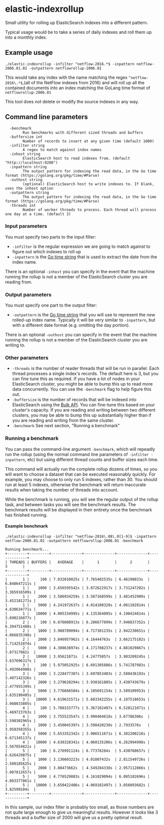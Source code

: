 # elastic-indexrollup
Small utility for rolling up ElasticSearch indexes into a different pattern.

Typical usage would be to take a series of daily indexes and roll them up into a monthly index.

## Example usage

```
./elastic-indexrollup -infilter ^netflow-2016.*$ -inpattern netflow-2006.01.02 -outpattern netflowrollup-2006.01
```

This would take any index with the name matching the regex `^netflow-2016\.*$`,(all of the NetFlow indexes from 2016) and will roll up all the contained documents into an index matching the GoLang time format of `netflowrollup-2006.01`

This tool does not delete or modify the source indexes in any way.

## Command line parameters

```
  -benchmark
    	Run benchmarks with different sized threads and buffers
  -buffersize int
    	Number of records to insert at any given time (default 1000)
  -infilter string
    	A regex to match against index names
  -inhost string
    	ElasticSearch host to read indexes from. (default "http://localhost:9200")
  -inpattern string
    	The output pattern for indexing the read data, in the Go time format (https://golang.org/pkg/time/#Parse)
  -outhost string
    	(optional) ElasticSearch host to write indexes to. If blank, uses the inhost option
  -outpattern string
    	The output pattern for indexing the read data, in the Go time format (https://golang.org/pkg/time/#Parse)
  -threads int
    	Number of worker threads to process. Each thread will process one day at a time. (default 3)
```

### Input parameters

You must specify two parts to the input filter:

* `-infilter` is the regular expression we are going to match against to figure out which indexes to roll up
* `-inpattern` is the [Go time string](https://golang.org/pkg/time/#Parse) that is used to extract the date from the index name.

There is an optional `-inhost` you can specify in the event that the machine running the rollup is not a member of the ElasticSearch cluster you are reading from.

### Output parameters

You must specify one part to the output filter:

* `-outpattern` is the [Go time string](https://golang.org/pkg/time/#Parse) that you will use to represent the _new_ rolled-up index name. Typically it will be very similar to `-inpattern`, but with a different date format (e.g. omitting the day portion).

There is an optional `-outhost` you can specify in the event that the machine running the rollup is not a member of the ElasticSearch cluster you are writing to.

### Other parameters

* `-threads` is the number of reader threads that will be run in parallel. Each thread processes a single index's records. The default here is 3, but you can fine tune this as required. If you have a lot of nodes in your ElasticSearch cluster, you might be able to bump this up to read more data concurrently. You can use the `-benchmark` flag to help figure this out.
* `-buffersize` is the number of records that will be indexed into ElasticSearch using the [Bulk API](https://www.elastic.co/guide/en/elasticsearch/reference/current/docs-bulk.html). You can fine-tune this based on your cluster's capacity. If you are reading and writing between two different clusters, you may be able to bump this up substantially higher than if you are reading and writing from the same cluster.
* `-benchmark` See next section, "Running a benchmark"

### Running a benchmark

You can pass the command-line argument `-benchmark`, which will repeadly run the rollup (using the normal command line parameters of `-infilter -inpattern`, etc) but using different thread counts and buffer sizes each time.

This command will actually run the complete rollup dozens of times, so you will want to choose a dataset that can be executed reasonably quickly. For example, you may choose to only run 5 indexes, rather than 30. You should run at least 5 indexes, otherwise the benchmark will return inaccurate results when taking the number of threads into account.

While the benchmark is running, you will see the regular output of the
rollup task, and between tasks you will see the benchmark results. The benchmark results will be displayed in their entirety once the benchmark has finished running.

#### Example benchmark

```
./elastic-indexrollup -infilter ^netflow-2016\.08\.0[1-9]$ -inpattern netflow-2006.01.02 -outpattern netflowrollup-2006.01 -benchmark

Running benchmark...
+---------+---------+--------------+--------------+--------------+--------------+
| THREADS | BUFFERS |   AVERAGE    |      1       |      2       |      3       |
+---------+---------+--------------+--------------+--------------+--------------+
|       1 |     100 | 7.032010025s | 7.765402535s | 6.48198033s  | 6.848647211s |
|       1 |    1000 | 3.656595542s | 3.872622917s | 3.731247202s | 3.365916509s |
|       1 |    2000 | 3.506934259s | 3.587168599s | 3.481452909s | 3.452181271s |
|       1 |    5000 | 4.241972637s | 4.014180328s | 4.081102814s | 4.630634771s |
|       1 |   10000 | 4.005334995s | 4.135364095s | 4.190424814s | 3.690216077s |
|       2 |     100 | 6.876088913s | 6.286677899s | 7.946837352s | 6.394751488s |
|       2 |    1000 | 3.908789094s | 4.717301235s | 2.942230651s | 4.066835398s |
|       2 |    2000 | 3.846957962s | 4.16444763s  | 3.662175182s | 3.714251074s |
|       2 |    5000 | 4.308638974s | 4.171708237s | 4.881029867s | 3.87317882s  |
|       2 |   10000 | 3.95621871s  | 4.24775057s  | 3.983209245s | 3.637696317s |
|       3 |     100 | 5.975052925s | 6.691305886s | 5.741787983s | 5.492064908s |
|       3 |    1000 | 3.228477307s | 3.697853403s | 2.580436193s | 3.407142326s |
|       3 |    2000 | 3.279620294s | 3.930161805s | 3.430743679s | 2.477955399s |
|       3 |    5000 | 3.776666504s | 4.105691154s | 3.589109953s | 3.635198405s |
|       3 |   10000 | 4.619631571s | 5.683342255s | 4.187518653s | 3.988033805s |
|       4 |     100 | 5.788315777s | 5.367102497s | 6.528121071s | 5.469723763s |
|       4 |    1000 | 3.755523547s | 3.990404618s | 3.67786306s  | 3.598302965s |
|       4 |    2000 | 3.450045397s | 3.598420238s | 2.7933576s   | 3.958358355s |
|       4 |    5000 | 5.653352342s | 3.906511671s | 6.382200218s | 6.671345137s |
|       4 |   10000 | 4.630328341s | 4.060135206s | 6.262994998s | 3.567854821s |
|       5 |     100 | 6.276991124s | 6.77378284s  | 5.430760657s | 6.626429875s |
|       5 |    1000 | 3.136603223s | 4.01807432s  | 2.811549726s | 2.580185625s |
|       5 |    2000 | 3.80473662s  | 4.549284338s | 2.957112866s | 3.907812657s |
|       5 |    5000 | 4.776529883s | 4.161029094s | 6.085182696s | 4.083377861s |
|       5 |   10000 | 3.650422406s | 4.069182497s | 3.056093682s | 3.82599104s  |
+---------+---------+--------------+--------------+--------------+--------------+
```

In this sample, our index filter is probably too small, as those numbers are not quite large enough to give us meaningful results. However it looks like 3 threads and a buffer size of 2000 will give us a pretty optimal result.


